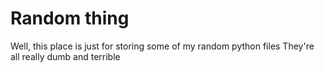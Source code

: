 # Random thing

Well, this place is just for storing some of my random python files
They're all really dumb and terrible


